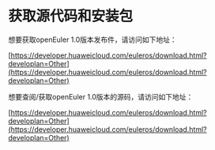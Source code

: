 # 获取源代码和安装包<a name="ZH-CN_TOPIC_0182825803"></a>

想要获取openEuler 1.0版本发布件，请访问如下地址：

[https://developer.huaweicloud.com/euleros/download.html?developlan=Other](https://developer.huaweicloud.com/euleros/download.html?developlan=Other)

想要查阅/获取openEuler 1.0版本的源码，请访问如下地址：

[https://developer.huaweicloud.com/euleros/download.html?developlan=Other](https://developer.huaweicloud.com/euleros/download.html?developlan=Other)


